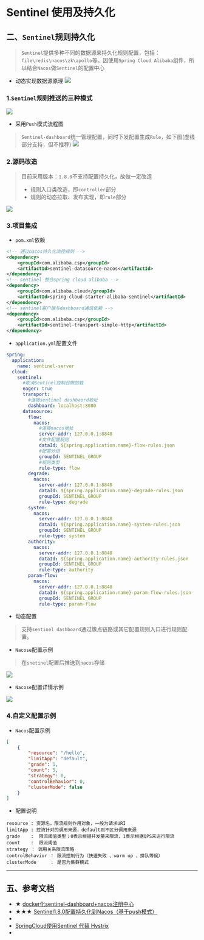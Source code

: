 # Sentinel 使用及持久化



## 二、`Sentinel`规则持久化
> `Sentinel`提供多种不同的数据源来持久化规则配置，包括：`file\redis\nacos\zk\apollo`等。因使用`Spring Cloud Alibaba`组件，所以结合`Nacos`做`Sentinel`的配置中心

- 动态实现数据源原理
![](https://ae02.alicdn.com/kf/Hfa56ccef804f456b86afc6932ba75063E.png)


### 1.`Sentinel`规则推送的三种模式
![](https://ae04.alicdn.com/kf/H86b6847b1dcb47e8a2f640d88fbcf1f1O.png)
- 采用`Push`模式流程图
> `Sentinel-dashboard`统一管理配置，同时下发配置生成`Rule`，如下图(虚线部分支持，但不推荐)
![](https://ae05.alicdn.com/kf/H8978938071ef4b17a485a8f904299cfb9.png)

### 2.源码改造
> 目前采用版本：`1.8.0`不支持配置持久化，故做一定改造
> - 规则入口类改造，即`controller`部分
> - 规则的动态拉取、发布实现，即`rule`部分

![](https://ae02.alicdn.com/kf/H26dd56fdc916443cb2c870fe153e0747z.png)


### 3.项目集成
- `pom.xml`依赖
```xml
<!-- 通过nacos持久化流控规则 -->
<dependency>
    <groupId>com.alibaba.csp</groupId>
    <artifactId>sentinel-datasource-nacos</artifactId>
</dependency>
<!-- sentinel 整合spring cloud alibaba -->
<dependency>
    <groupId>com.alibaba.cloud</groupId>
    <artifactId>spring-cloud-starter-alibaba-sentinel</artifactId>
</dependency>
<!-- sentinel客户端与dashboard通信依赖 -->
<dependency>
    <groupId>com.alibaba.csp</groupId>
    <artifactId>sentinel-transport-simple-http</artifactId>
</dependency>
```

- `application.yml`配置文件
```yaml
spring:
  application:
    name: sentinel-server
  cloud:
    sentinel:
      #取消Sentinel控制台懒加载
      eager: true
      transport:
        #连接sentinel dashbaord地址
        dashboard: localhost:8080
      datasource:
        flow:
          nacos:
            #连接nacos地址
            server-addr: 127.0.0.1:8848
            #文件配置规则
            dataId: ${spring.application.name}-flow-rules.json
            #配置分组
            groupId: SENTINEL_GROUP
            #规则类型
            rule-type: flow
        degrade:
          nacos:
            server-addr: 127.0.0.1:8848
            dataId: ${spring.application.name}-degrade-rules.json
            groupId: SENTINEL_GROUP
            rule-type: degrade
        system:
          nacos:
            server-addr: 127.0.0.1:8848
            dataId: ${spring.application.name}-system-rules.json
            groupId: SENTINEL_GROUP
            rule-type: system
        authority:
          nacos:
            server-addr: 127.0.0.1:8848
            dataId: ${spring.application.name}-authority-rules.json
            groupId: SENTINEL_GROUP
            rule-type: authority
        param-flow:
          nacos:
            server-addr: 127.0.0.1:8848
            dataId: ${spring.application.name}-param-flow-rules.json
            groupId: SENTINEL_GROUP
            rule-type: param-flow
```
- 动态配置
> 支持`sentinel dashboard`通过簇点链路或其它配置规则入口进行规则配置。

- `Nacose`配置示例
> 在`snetinel`配置后推送到`nacos`存储

![](https://ae01.alicdn.com/kf/H24923bbb1bc2462ba13502e697d6c5cc1.png)
- `Nacose`配置详情示例

![](https://ae05.alicdn.com/kf/H6bd6e47730e64347b7ddc052695ca8bfl.png)


### 4.自定义配置示例
- `Nacos`配置示例
```json
[
    {
        "resource": "/hello",
        "limitApp": "default",
        "grade": 1,
        "count": 5,
        "strategy": 0,
        "controlBehavior": 0,
        "clusterMode": false
    }
]
```
- 配置说明
```properties
resource : 资源名，限流规则作用对象，一般为请求URI
limitApp : 控流针对的调用来源，default则不区分调用来源
grade    :  限流阈值类型；0表示根据并发量来限流，1表示根据QPS来进行限流
count    :  限流阈值
strategy ： 调用关系限流策略
controlBehavior ： 限流控制行为（快速失败 、warm up 、排队等候）
clusterMode     ： 是否为集群模式 

```

---
## 五、参考文档
 * ★ [docker化sentinel-dashboard+nacos注册中心](https://www.jianshu.com/p/c3dc1757033f)
 * ★★★ [Sentinel1.8.0配置持久化到Nacos（基于push模式）](https://www.jianshu.com/p/9a6cf8634805)
 * []()
 * [SpringCloud使用Sentinel 代替 Hystrix](https://blog.csdn.net/u011277123/article/details/92763625)
 * []()


